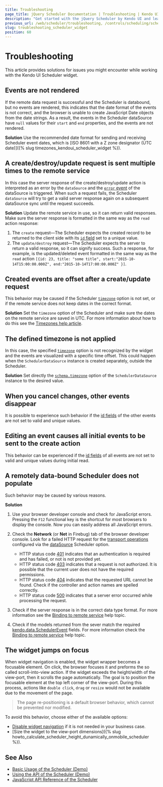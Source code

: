 ```yaml
---
title: Troubleshooting
page_title: jQuery Scheduler Documentation | Troubleshooting | Kendo UI
description: "Get started with the jQuery Scheduler by Kendo UI and learn how to deal with issues you may encounter while using the widget."
previous_url: /web/scheduler/troubleshooting, /controls/scheduling/scheduler/troubleshoot/troubleshooting
slug: troubleshooting_scheduler_widget
position: 60
---
```


# Troubleshooting

This article provides solutions for issues you might encounter while working with the Kendo UI Scheduler widget.

## Events are not rendered

If the remote data request is successful and the Scheduler is databound, but no events are rendered, this indicates that the date format of the events is not correct, and the browser is unable to create JavaScript Date objects from the date strings. As a result, the events in the Scheduler dataSource have `null` values for their `start` and `end` properties, and the events are not rendered.

**Solution** Use the recommended date format for sending and receiving Scheduler event dates, which is [ISO 8601 with a Z zone designator (UTC date)]({% slug timezones_kendoui_scheduler_widget %}).

## A create/destroy/update request is sent multiple times to the remote service

In this case the server response of the create/destroy/update action is interpreted as an error by the `dataSource` and the [`error` event](/api/framework/datasource#events-error) of the dataSource is triggered. When such a request fails, the Scheduler `dataSource` will try to get a valid server response again on a subsequent dataSource sync until the request succeeds.

**Solution** Update the remote service in use, so it can return valid responses. Make sure the server response is formatted in the same way as the `read` action response:

1. The `create` request&mdash;The Scheduler expects the created record to be returned to the client side with its [`id` field](/api/javascript/data/schedulerevent#fields-id) set to a unique value.
1. The `update/destroy` request&mdash;The Scheduler expects the server to return a valid response, so it can signify success. Such a response, for example, is the updated/deleted event formatted in the same way as the `read` action `[{id: 23, title: "some title", start:"2015-10-14T15:00:00.000Z", end:"2015-10-14T17:00:00.000Z" }]`.

## Created events are offset after a create/update request

This behavior may be caused if the Scheduler [`timezone`](/api/javascript/ui/scheduler/configuration/timezone) option is not set, or if the remote service does not keep dates in the correct format.

**Solution** Set the `timezone` option of the Scheduler and make sure the dates on the remote service are saved in UTC. For more information about how to do this see the [Timezones help article](/web/scheduler/timezones).

## The defined timezone is not applied

In this case, the specified [`timezone`](/api/javascript/ui/scheduler/configuration/timezone) option is not recognized by the widget and the events are visualized with a specific time offset. This could happen when the `SchedulerDataSource` instance is created separately, outside the Scheduler.

**Solution** Set directly the [`schema.timezone`](/api/javascript/data/schedulerdatasource/configuration/schema.timezone) option of the `SchedulerDataSource` instance to the desired value.

## When you cancel changes, other events disappear

It is possible to experience such behavior if the [id fields](/api/javascript/data/schedulerevent#fields-id) of the other events are not set to valid and unique values.

## Editing an event causes all initial events to be sent to the create action

This behavior can be experienced if the [id fields](/api/javascript/data/schedulerevent#fields-id) of all events are not set to valid and unique values during initial read.

## A remotely data-bound Scheduler does not populate

Such behavior may be caused by various reasons.

**Solution**

1. Use your browser developer console and check for JavaScript errors. Pressing the `F12` functional key is the shortcut for most browsers to display the console. Now you can easily address all JavaScript errors.
1. Check the **Network** (or **Net** in Firebug) tab of the browser developer console. Look for a failed HTTP request for the [transport operations](/api/javascript/data/datasource/configuration/transport) configured via the [dataSource](/api/javascript/ui/scheduler/configuration/datasource) Scheduler option.

    * HTTP status code [401](https://en.wikipedia.org/wiki/List_of_HTTP_status_codes#401) indicates that an authentication is required and has failed, or not is not provided yet.
    * HTTP status code [403](https://en.wikipedia.org/wiki/List_of_HTTP_status_codes#403) indicates that a request is not authorized. It is possible that the current user does not have the required permissions.
    * HTTP status code [404](https://en.wikipedia.org/wiki/List_of_HTTP_status_codes#404) indicates that the requested URL cannot be found. Check if the controller and action names are spelled correctly.
    * HTTP status code [500](https://en.wikipedia.org/wiki/List_of_HTTP_status_codes#500) indicates that a server error occurred while processing the request.

1. Check if the server response is in the correct data type format. For more information see the [Binding to remote service](/web/scheduler/overview#binding-to-remote-service) help topic.
1. Check if the models returned from the sever match the required [kendo.data.SchedulerEvent](/api/javascript/data/schedulerevent) fields. For more information check the [Binding to remote service](/web/scheduler/overview#binding-to-remote-service) help topic.

## The widget jumps on focus

When widget navigation is enabled, the widget wrapper becomes a focusable element. On click, the browser focuses it and preforms the so called scroll-into-view action. If the widget exceeds the height/width of the view-port, then it scrolls the page automatically. The goal is to position the focusable element at the top left corner of the view-port. During this process, actions like `double click`, `drag` or `resize` would not be available due to the movement of the page.

> The page re-positioning is a default browser behavior, which cannot be prevented nor modified.

To avoid this behavior, choose either of the available options:
* [Disable widget navigation](/api/javascript/ui/scheduler/configuration/selectable) if it is not needed in your business case.
* [Size the widget to the view-port dimensions]({% slug howto_calculate_scheduler_height_dunamically_onmobile_scheduler %}).

## See Also

* [Basic Usage of the Scheduler (Demo)](https://demos.telerik.com/kendo-ui/scheduler/index)
* [Using the API of the Scheduler (Demo)](https://demos.telerik.com/kendo-ui/scheduler/api)
* [JavaScript API Reference of the Scheduler](/api/javascript/ui/scheduler)
